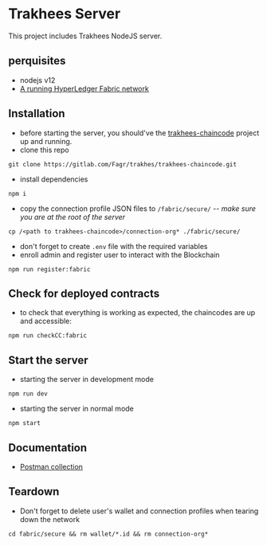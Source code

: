 # Trakhees Server
This project includes Trakhees NodeJS server.

## perquisites
- nodejs v12
- [A running HyperLedger Fabric network](https://gitlab.com/Fagr/trakhes/trakhees-chaincode)

## Installation
- before starting the server, you should've the [trakhees-chaincode](https://gitlab.com/Fagr/trakhes/trakhees-chaincode) project up and running.
- clone this repo
```shell
git clone https://gitlab.com/Fagr/trakhes/trakhees-chaincode.git
```
- install dependencies
```shell
npm i
```
- copy the connection profile JSON files to `/fabric/secure/` -- *make sure you are at the root of the server*
```
cp /<path to trakhees-chaincode>/connection-org* ./fabric/secure/
```
- don't forget to create `.env` file with the required variables
- enroll admin and register user to interact with the Blockchain
```
npm run register:fabric
```

## Check for deployed contracts
- to check that everything is working as expected, the chaincodes are up and accessible:
```
npm run checkCC:fabric
```

## Start the server
- starting the server in development mode
```
npm run dev
```
- starting the server in normal mode
```
npm start
```

## Documentation
- [Postman collection](https://documenter.getpostman.com/view)

## Teardown
- Don't forget to delete user's wallet and connection profiles when tearing down the network
```
cd fabric/secure && rm wallet/*.id && rm connection-org*
```